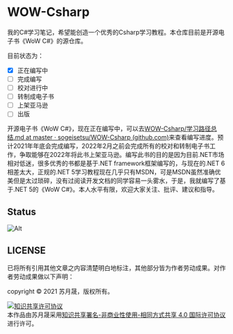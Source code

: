 # WOW-Csharp

我的C#学习笔记，希望能创造一个优秀的Csharp学习教程。本仓库目前是开源电子书《WoW C#》的源仓库。

目前状态为：

- [x] 正在编写中
- [ ] 完成编写
- [ ] 校对进行中
- [ ] 转制成电子书
- [ ] 上架亚马逊
- [ ] 出版

开源电子书《WoW C#》，现在正在编写中，可以去[WOW-Csharp/学习路径总结.md at master · sogeisetsu/WOW-Csharp (github.com)](https://github.com/sogeisetsu/WOW-Csharp/blob/master/学习路径总结.md#net任务列表完整版)来查看编写进度。预计2021年年底会完成编写，2022年2月之前会完成所有的校对和转制电子书工作，争取能够在2022年将此书上架亚马逊。编写此书的目的是因为目前.NET市场相对低迷，很多优秀的书都是基于.NET framework框架编写的，与现在的.NET 6相差太大，正规的.NET 5学习教程现在几乎只有MSDN，可是MSDN虽然准确优美但是太过琐碎，没有过阅读开发文档的同学容易一头雾水，于是，我就编写了基于.NET 5的《WoW C#》。本人水平有限，欢迎大家关注、批评、建议和指导。

## Status

![Alt](https://repobeats.axiom.co/api/embed/3cb5cb5337ab4691e6a09f3e64538963a5560ad5.svg "Repobeats analytics image")

## LICENSE

已将所有引用其他文章之内容清楚明白地标注，其他部分皆为作者劳动成果。对作者劳动成果做以下声明：

copyright © 2021 苏月晟，版权所有。

<a rel="license" href="http://creativecommons.org/licenses/by-nc-sa/4.0/"><img alt="知识共享许可协议" style="border-width:0" src="https://i.creativecommons.org/l/by-nc-sa/4.0/88x31.png" /></a><br />本<span xmlns:dct="http://purl.org/dc/terms/" href="http://purl.org/dc/dcmitype/Text" rel="dct:type">作品</span>由<span xmlns:cc="http://creativecommons.org/ns#" property="cc:attributionName">苏月晟</span>采用<a rel="license" href="http://creativecommons.org/licenses/by-nc-sa/4.0/">知识共享署名-非商业性使用-相同方式共享 4.0 国际许可协议</a>进行许可。
